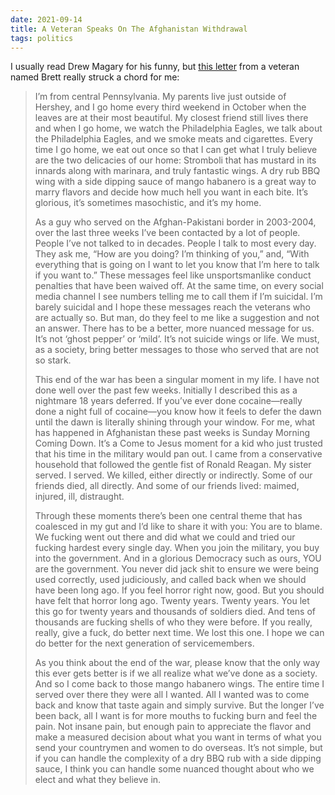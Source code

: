 ```yaml
---
date: 2021-09-14
title: A Veteran Speaks On The Afghanistan Withdrawal
tags: politics
---
```


I usually read Drew Magary for his funny, but [this letter](https://defector.com/i-hope-i-get-old-before-i-die/) from a veteran named Brett really struck a chord for me:

> I’m from central Pennsylvania. My parents live just outside of Hershey, and I go home every third weekend in October when the leaves are at their most beautiful. My closest friend still lives there and when I go home, we watch the Philadelphia Eagles, we talk about the Philadelphia Eagles, and we smoke meats and cigarettes. Every time I go home, we eat out once so that I can get what I truly believe are the two delicacies of our home: Stromboli that has mustard in its innards along with marinara, and truly fantastic wings. A dry rub BBQ wing with a side dipping sauce of mango habanero is a great way to marry flavors and decide how much hell you want in each bite. It’s glorious, it’s sometimes masochistic, and it’s my home.
> 
> As a guy who served on the Afghan-Pakistani border in 2003-2004, over the last three weeks I’ve been contacted by a lot of people. People I’ve not talked to in decades. People I talk to most every day. They ask me, “How are you doing? I’m thinking of you,” and, “With everything that is going on I want to let you know that I’m here to talk if you want to.” These messages feel like unsportsmanlike conduct penalties that have been waived off. At the same time, on every social media channel I see numbers telling me to call them if I’m suicidal. I’m barely suicidal and I hope these messages reach the veterans who are actually so. But man, do they feel to me like a suggestion and not an answer. There has to be a better, more nuanced message for us. It’s not ‘ghost pepper’ or ‘mild’. It’s not suicide wings or life. We must, as a society, bring better messages to those who served that are not so stark.
> 
> This end of the war has been a singular moment in my life. I have not done well over the past few weeks. Initially I described this as a nightmare 18 years deferred. If you’ve ever done cocaine—really done a night full of cocaine—you know how it feels to defer the dawn until the dawn is literally shining through your window. For me, what has happened in Afghanistan these past weeks is Sunday Morning Coming Down. It’s a Come to Jesus moment for a kid who just trusted that his time in the military would pan out. I came from a conservative household that followed the gentle fist of Ronald Reagan. My sister served. I served. We killed, either directly or indirectly. Some of our friends died, all directly. And some of our friends lived: maimed, injured, ill, distraught.
> 
> Through these moments there’s been one central theme that has coalesced in my gut and I’d like to share it with you: You are to blame. We fucking went out there and did what we could and tried our fucking hardest every single day. When you join the military, you buy into the government. And in a glorious Democracy such as ours, YOU are the government. You never did jack shit to ensure we were being used correctly, used judiciously, and called back when we should have been long ago. If you feel horror right now, good. But you should have felt that horror long ago. Twenty years. Twenty years. You let this go for twenty years and thousands of soldiers died. And tens of thousands are fucking shells of who they were before. If you really, really, give a fuck, do better next time. We lost this one. I hope we can do better for the next generation of servicemembers.
> 
> As you think about the end of the war, please know that the only way this ever gets better is if we all realize what we’ve done as a society. And so I come back to those mango habanero wings. The entire time I served over there they were all I wanted. All I wanted was to come back and know that taste again and simply survive. But the longer I’ve been back, all I want is for more mouths to fucking burn and feel the pain. Not insane pain, but enough pain to appreciate the flavor and make a measured decision about what you want in terms of what you send your countrymen and women to do overseas. It’s not simple, but if you can handle the complexity of a dry BBQ rub with a side dipping sauce, I think you can handle some nuanced thought about who we elect and what they believe in.